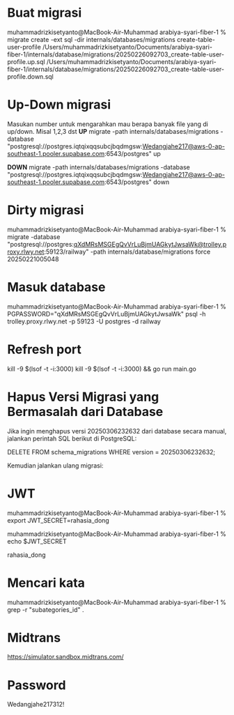 # Buat migrasi
muhammadrizkisetyanto@MacBook-Air-Muhammad arabiya-syari-fiber-1 % migrate create -ext sql -dir internals/databases/migrations create-table-user-profile
/Users/muhammadrizkisetyanto/Documents/arabiya-syari-fiber-1/internals/database/migrations/20250226092703_create-table-user-profile.up.sql
/Users/muhammadrizkisetyanto/Documents/arabiya-syari-fiber-1/internals/database/migrations/20250226092703_create-table-user-profile.down.sql


# Up-Down migrasi
Masukan number untuk mengarahkan mau berapa banyak file yang di up/down. Misal 1,2,3 dst
**UP**
migrate -path internals/databases/migrations -database "postgresql://postgres.iqtqixqqsubcjbqdmgsw:Wedangjahe217@aws-0-ap-southeast-1.pooler.supabase.com:6543/postgres" up



**DOWN**
migrate -path internals/databases/migrations -database "postgresql://postgres.iqtqixqqsubcjbqdmgsw:Wedangjahe217@aws-0-ap-southeast-1.pooler.supabase.com:6543/postgres" down


# Dirty migrasi
muhammadrizkisetyanto@MacBook-Air-Muhammad arabiya-syari-fiber-1 % migrate -database "postgresql://postgres:qXdMRsMSGEgQvVrLuBjmUAGkytJwsaWk@trolley.proxy.rlwy.net:59123/railway" -path internals/database/migrations force 20250221005048

# Masuk database
muhammadrizkisetyanto@MacBook-Air-Muhammad arabiya-syari-fiber-1 % PGPASSWORD="qXdMRsMSGEgQvVrLuBjmUAGkytJwsaWk" psql -h trolley.proxy.rlwy.net -p 59123 -U postgres -d railway


# Refresh port
kill -9 $(lsof -t -i:3000)
kill -9 $(lsof -t -i:3000) && go run main.go


# Hapus Versi Migrasi yang Bermasalah dari Database
Jika ingin menghapus versi 20250306232632 dari database secara manual, jalankan perintah SQL berikut di PostgreSQL:

DELETE FROM schema_migrations WHERE version = 20250306232632;

Kemudian jalankan ulang migrasi:


# JWT
muhammadrizkisetyanto@MacBook-Air-Muhammad arabiya-syari-fiber-1 % export JWT_SECRET=rahasia_dong

muhammadrizkisetyanto@MacBook-Air-Muhammad arabiya-syari-fiber-1 % echo $JWT_SECRET

rahasia_dong


# Mencari kata 
muhammadrizkisetyanto@MacBook-Air-Muhammad arabiya-syari-fiber-1 % grep -r "subategories_id" .


# Midtrans 
https://simulator.sandbox.midtrans.com/


# Password
Wedangjahe217312!